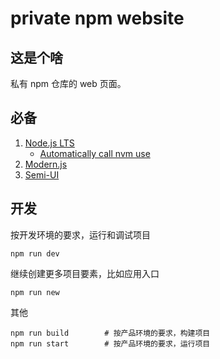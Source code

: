 # private npm website
## 这是个啥

私有 npm 仓库的 web 页面。

## 必备

1. [Node.js LTS](https://github.com/nodejs/Release)
    * [Automatically call nvm use](https://github.com/nvm-sh/nvm#deeper-shell-integration)
2. [Modern.js](https://modernjs.dev/)
3. [Semi-UI](https://github.com/DouyinFE/semi-design)

## 开发

按开发环境的要求，运行和调试项目

```
npm run dev
```

继续创建更多项目要素，比如应用入口

```
npm run new
```

其他

```
npm run build        # 按产品环境的要求，构建项目
npm run start        # 按产品环境的要求，运行项目
```
